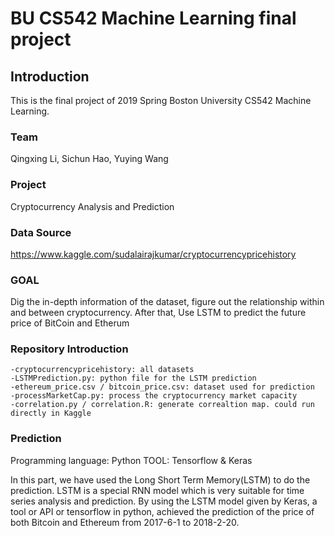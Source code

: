 # BU CS542 Machine Learning final project 
## Introduction
This is the final project of 2019 Spring Boston University CS542 Machine Learning.

### Team
Qingxing Li, Sichun Hao, Yuying Wang

### Project
Cryptocurrency Analysis and Prediction

### Data Source
https://www.kaggle.com/sudalairajkumar/cryptocurrencypricehistory

### GOAL
Dig the in-depth information of the dataset, figure out the relationship within and between cryptocurrency. After that, Use LSTM to predict the future price of BitCoin and Etherum

### Repository Introduction
    -cryptocurrencypricehistory: all datasets
    -LSTMPrediction.py: python file for the LSTM prediction
    -ethereum_price.csv / bitcoin_price.csv: dataset used for prediction
    -processMarketCap.py: process the cryptocurrency market capacity
    -correlation.py / correlation.R: generate correaltion map. could run directly in Kaggle

### Prediction
Programming language: Python
TOOL: Tensorflow & Keras

In this part, we have used the Long Short Term Memory(LSTM) to do the prediction.
LSTM is a special RNN model which is very suitable for time series analysis and prediction.
By using the LSTM model given by Keras, a tool or API or tensorflow in python, achieved the 
prediction of the price of both Bitcoin and Ethereum from 2017-6-1 to 2018-2-20.



